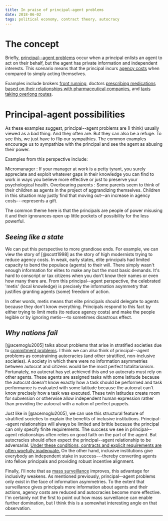 ```yaml
---
title: In praise of principal-agent problems
date: 2018-06-02
tags: political economy, contract theory, autocracy
---
```


# The concept

Briefly, [principal--agent problems](https://en.wikipedia.org/wiki/Principal%E2%80%93agent_problem) occur when a principal enlists an agent to act on their behalf, but the agent has private information and independent interests. This scenario means that the principal incurs [agency costs](https://en.wikipedia.org/wiki/Agency_cost) when compared to simply acting themselves.

Examples include brokers [front running](https://en.wikipedia.org/wiki/Front_running), doctors [prescribing medications based on their relationships with pharmaceutical companies](https://www.propublica.org/article/doctors-who-take-company-cash-tend-to-prescribe-more-brand-name-drugs), and [taxis taking overlong routes](https://auto.howstuffworks.com/taxi-meter3.htm).

# Principal-agent possibilities

As these examples suggest, principal--agent problems are (I think) usually viewed as a bad thing. And they often are. But they can also be a refuge. To see this, we just have to flip our sympathies. The common examples encourage us to sympathize with the principal and see the agent as abusing their power.

Examples from this perspective include:

Micromanager
:   If your manager at work is a petty tyrant, you surely appreciate and exploit whatever gaps in their knowledge you can find to work in ways you believe more effective or just to preserve your psychological health.
Overbearing parents
:   Some parents seem to think of their children as agents in the project of aggrandizing themselves. Children in this situation may justly find that moving out--an increase in agency costs---represents a gift.

<!--more-->

The common theme here is that the principals are people of power misusing it and their ignorances open up little pockets of possibility for the less powerful.

## <i>Seeing like a state</i>

We can put this perspective to more grandiose ends. For example, we can view the story of [@scott1998] as the story of high modernists trying to reduce agency costs. In weak, early states, elite principals had limited capacity to bend the populace (agents) to their will. There simply wasn't enough information for elites to make any but the most basic demands. It's hard to conscript or tax citizens when you don't know their names or even how many there are. From this principal--agent perspective, the celebrated 'metis' (local knowledge) is precisely the information asymmetry that justifies granting agents (some) freedom of action.

In other words, metis means that elite principals should delegate to agents because they don't know everything. Principals respond to this fact by either trying to limit metis (to reduce agency costs) and make the people legible or by ignoring metis---to sometimes disastrous effect.

## <i>Why nations fail</i>

[@acemoglu2005] talks about problems that arise in stratified societies due to [commitment problems](http://www.econport.org/content/teaching/modules/NFG/Commit.html). I think we can also think of principal--agent problems as constraining autocracies (and other stratified, non-inclusive societies). A society in which there were no information asymmetries between autocrat and citizens would be the most perfect totalitarianism. Fortunately, no autocrat has yet achieved this and so autocrats must rely on other agents. These agents are assigned tasks with some latitude because the autocrat doesn't know exactly how a task should be performed and task performance is evaluated with some latitude because the autocrat can't know precisely how a task was executed. These twin latitudes create room for subversion or otherwise allow independent human expression rather than providing the autocrat with a nation of perfect puppets.

Just like in [@acemoglu2005], we can use this structural feature of stratified societies to explain the benefits of inclusive institutions. Principal--agent relationships will always be limited and brittle because the principal can only specify finite requirements. The success we see in principal--agent relationships often relies on good faith on the part of the agent. But autocracies should often expect the principal--agent relationship to be adversarial. [Under these conditions, contracts and explicit requirements are often woefully inadequate.](https://en.wikipedia.org/wiki/Work-to-rule) On the other hand, inclusive institutions give everybody an independent stake in success---thereby converting agents into fellow principals and providing robust incentive alignment.

Finally, I'll note that as [mass surveillance](https://en.wikipedia.org/wiki/Mass_surveillance) improves, this advantage for inclusivity weakens. As mentioned previously, principal--agent problems only exist in the face of information asymmetries. To the extent that surveillance gives principals more information about agents and their actions, agency costs are reduced and autocracies become more effective. I'm certainly not the first to point out how mass surveillance can enable further domination, but I think this is a somewhat interesting angle on that observation.

<hr class="references">
